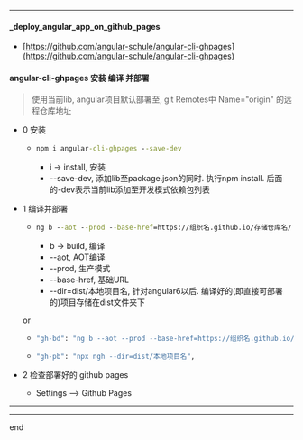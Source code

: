
---

#### _deploy_angular_app_on_github_pages
  - [https://github.com/angular-schule/angular-cli-ghpages](https://github.com/angular-schule/angular-cli-ghpages)
      
#### angular-cli-ghpages 安装 编译 并部署

 > 使用当前lib, angular项目默认部署至, git Remotes中 Name="origin" 的远程仓库地址


 - 0 安装
   - ```cmd
     npm i angular-cli-ghpages --save-dev
     ```
     - i -> install, 安装
     - --save-dev, 添加lib至package.json的同时. 执行npm install. 后面的-dev表示当前lib添加至开发模式依赖包列表
 
 
 - 1 编译并部署
   
   - ```cmd 
     ng b --aot --prod --base-href=https://组织名.github.io/存储仓库名/ && npx ngh --dir=dist/本地项目名 
     ```
     - b -> build, 编译
     - --aot, AOT编译
     - --prod, 生产模式
     - --base-href, 基础URL
     - --dir=dist/本地项目名, 针对angular6以后. 编译好的(即直接可部署的)项目存储在dist文件夹下
   
   or
   - ```cmd 
     "gh-bd": "ng b --aot --prod --base-href=https://组织名.github.io/存储仓库名/", 
     ```
   - ```cmd 
     "gh-pb": "npx ngh --dir=dist/本地项目名", 
     ```

 - 2 检查部署好的 github pages
   - Settings --> Github Pages
      
---

---

end
